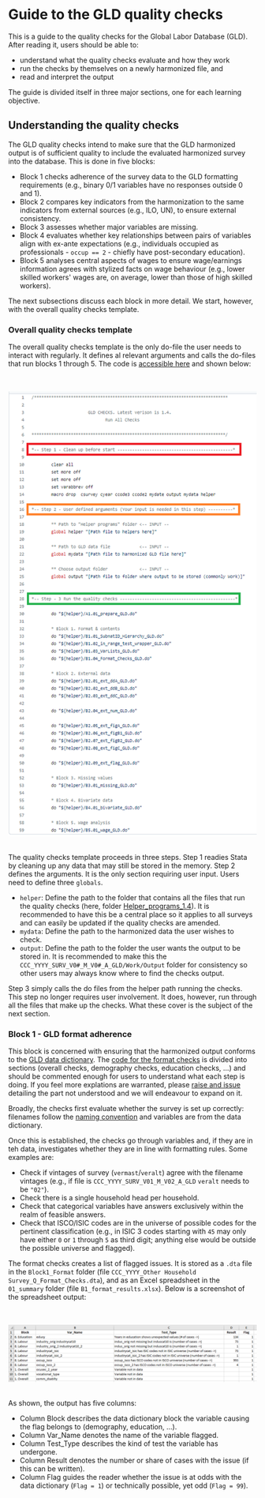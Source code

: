 # Guide to the GLD quality checks

This is a guide to the quality checks for the Global Labor Database (GLD). After reading it, users should be able to:

- understand what the quality checks evaluate and how they work
- run the checks by themselves on a newly harmonized file, and
- read and interpret the output

The guide is divided itself in three major sections, one for each learning objective.

## Understanding the quality checks

The GLD quality checks intend to make sure that the GLD harmonized output is of sufficient quality to include the evaluated harmonized survey into the database. This is done in five blocks:

- Block 1 checks adherence of the survey data to the GLD formatting requirements (e.g., binary 0/1 variables have no responses outside 0 and 1).
- Block 2 compares key indicators from the harmonization to the same indicators from external sources (e.g., ILO, UN), to ensure external consistency.
- Block 3 assesses whether major variables are missing.
- Block 4 evaluates whether key relationships between pairs of variables align with ex-ante expectations (e.g., individuals occupied as professionals - `occup == 2` - chiefly have post-secondary education).
- Block 5 analyses central aspects of wages to ensure wage/earnings information agrees with stylized facts on wage behaviour (e.g., lower skilled workers' wages are, on average, lower than those of high skilled workers).

The next subsections discuss each block in more detail. We start, however, with the overall quality checks template.

### Overall quality checks template

The overall quality checks template is the only do-file the user needs to interact with regularly. It defines al relevant arguments and calls the do-files that run blocks 1 through 5. The code is [accessible here](Template_Q_Checks.do) and shown below:

<br></br>
![screenshot of checks template](utilities/template_pic.png)
<br></br>

The quality checks template proceeds in three steps. Step 1 readies Stata by cleaning up any data that may still be stored in the memory. Step 2 defines the arguments. It is the only section requiring user input. Users need to define three `globals`.

- `helper`: Define the path to the folder that contains all the files that run the quality checks (here, folder [Helper_programs_1.4](Helper_programs_1.4)). It is recommended to have this be a central place so it applies to all surveys and can easily be updated if the quality checks are amended.
- `mydata`: Define the path to the harmonized data the user wishes to check.
- `output`: Define the path to the folder the user wants the output to be stored in. It is recommended to make this the `CCC_YYYY_SURV_V0#_M_V0#_A_GLD/Work/Output` folder for consistency so other users may always know where to find the checks output.

Step 3 simply calls the do files from the helper path running the checks. This step no longer requires user involvement. It does, however, run through all the files that make up the checks. What these cover is the subject of the next section.

### Block 1 - GLD format adherence

This block is concerned with ensuring that the harmonized output conforms to the [GLD data dictionary](../A%20-%20Guides%20and%20Documentation/GLD_Dictionary_v01.xlsx). The [code for the format checks](Helper_programs_1.4/B1.04_Format_Checks_GLD.do) is divided into sections (overall checks, demography checks, education checks, ...) and should be commented enough for users to understand what each step is doing. If you feel more explations are warranted, please [raise and issue](https://github.com/worldbank/gld/issues/new/choose) detailing the part not understood and we will endeavour to expand on it.

Broadly, the checks first evaluate whether the survey is set up correctly: filenames follow the [naming convention](../A%20-%20Guides%20and%20Documentation/WB%20Microdata%20Lib%20Folder%20and%20File%20Naming%20Management.docx) and variables are from the data dictionary.

Once this is established, the checks go through variables and, if they are in teh data, investigates whether they are in line with formatting rules. Some examples are:

- Check if vintages of survey (`vermast`/`veralt`) agree with the filename vintages (e.g., if file is `CCC_YYYY_SURV_V01_M_V02_A_GLD` `veralt` needs to be `"02"`).
- Check there is a single household head per household.
- Check that categorical variables have answers exclusively within the realm of feasible answers.
- Check that ISCO/ISIC codes are in the universe of possible codes for the pertinent classification (e.g., in ISIC 3 codes starting with `45` may only have either `0` or `1` through `5` as third digit; anything else would be outside the possible universe and flagged).

The format checks creates a list of flagged issues. It is stored as a `.dta` file in the `Block1_Format` folder (file `CCC_YYYY_Other Household Survey_Q_Format_Checks.dta`), and as an Excel spreadsheet in the `01_summary` folder (file `B1_format_results.xlsx`). Below is a screenshot of the spreadsheet output:

<br></br>
![screenshot of checks template](utilities/b1_output.png)
<br></br>

As shown, the output has five columns:

- Column Block describes the data dictionary block the variable causing the flag belongs to (demography, education, ...).
- Column Var_Name denotes the name of the variable flagged.
- Column Test_Type describes the kind of test the variable has undergone.
- Column Result denotes the number or share of cases with the issue (if this can be written).
- Column Flag guides the reader whether the issue is at odds with the data dictionary (`Flag = 1`) or technically possible, yet odd (`Flag = 99`).
